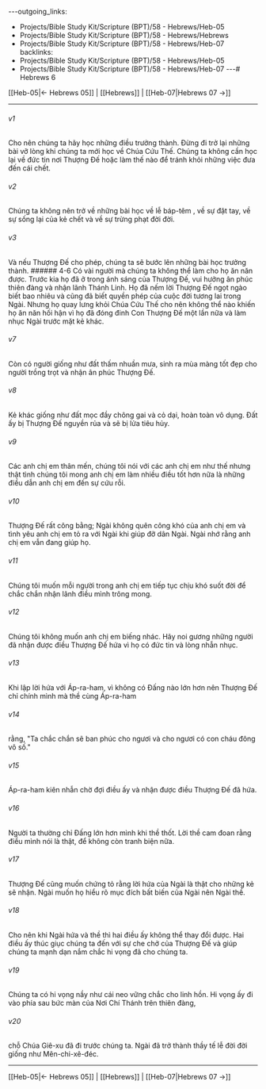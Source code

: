 ---outgoing_links:
  - Projects/Bible Study Kit/Scripture (BPT)/58 - Hebrews/Heb-05
  - Projects/Bible Study Kit/Scripture (BPT)/58 - Hebrews/Hebrews
  - Projects/Bible Study Kit/Scripture (BPT)/58 - Hebrews/Heb-07
backlinks:
  - Projects/Bible Study Kit/Scripture (BPT)/58 - Hebrews/Heb-05
  - Projects/Bible Study Kit/Scripture (BPT)/58 - Hebrews/Heb-07
---# Hebrews 6

[[Heb-05|← Hebrews 05]] | [[Hebrews]] | [[Heb-07|Hebrews 07 →]]
***



###### v1 
Cho nên chúng ta hãy học những điều trưởng thành. Đừng đi trở lại những bài vỡ lòng khi chúng ta mới học về Chúa Cứu Thế. Chúng ta không cần học lại về đức tin nơi Thượng Đế hoặc làm thế nào để tránh khỏi những việc đưa đến cái chết. 

###### v2 
Chúng ta không nên trở về những bài học về lễ báp-têm , về sự đặt tay, về sự sống lại của kẻ chết và về sự trừng phạt đời đời. 

###### v3 
Và nếu Thượng Đế cho phép, chúng ta sẽ bước lên những bài học trưởng thành. ###### 4-6 Có vài người mà chúng ta không thể làm cho họ ăn năn được. Trước kia họ đã ở trong ánh sáng của Thượng Đế, vui hưởng ân phúc thiên đàng và nhận lãnh Thánh Linh. Họ đã nếm lời Thượng Đế ngọt ngào biết bao nhiêu và cũng đã biết quyền phép của cuộc đời tương lai trong Ngài. Nhưng họ quay lưng khỏi Chúa Cứu Thế cho nên không thể nào khiến họ ăn năn hối hận vì họ đã đóng đinh Con Thượng Đế một lần nữa và làm nhục Ngài trước mặt kẻ khác. 

###### v7 
Còn có người giống như đất thấm nhuần mưa, sinh ra mùa màng tốt đẹp cho người trồng trọt và nhận ân phúc Thượng Đế. 

###### v8 
Kẻ khác giống như đất mọc đầy chông gai và cỏ dại, hoàn toàn vô dụng. Đất ấy bị Thượng Đế nguyền rủa và sẽ bị lửa tiêu hủy. 

###### v9 
Các anh chị em thân mến, chúng tôi nói với các anh chị em như thế nhưng thật tình chúng tôi mong anh chị em làm nhiều điều tốt hơn nữa là những điều dẫn anh chị em đến sự cứu rỗi. 

###### v10 
Thượng Đế rất công bằng; Ngài không quên công khó của anh chị em và tình yêu anh chị em tỏ ra với Ngài khi giúp đỡ dân Ngài. Ngài nhớ rằng anh chị em vẫn đang giúp họ. 

###### v11 
Chúng tôi muốn mỗi người trong anh chị em tiếp tục chịu khó suốt đời để chắc chắn nhận lãnh điều mình trông mong. 

###### v12 
Chúng tôi không muốn anh chị em biếng nhác. Hãy noi gương những người đã nhận được điều Thượng Đế hứa vì họ có đức tin và lòng nhẫn nhục. 

###### v13 
Khi lập lời hứa với Áp-ra-ham, vì không có Đấng nào lớn hơn nên Thượng Đế chỉ chính mình mà thề cùng Áp-ra-ham 

###### v14 
rằng, "Ta chắc chắn sẽ ban phúc cho ngươi và cho ngươi có con cháu đông vô số." 

###### v15 
Áp-ra-ham kiên nhẫn chờ đợi điều ấy và nhận được điều Thượng Đế đã hứa. 

###### v16 
Người ta thường chỉ Đấng lớn hơn mình khi thề thốt. Lời thề cam đoan rằng điều mình nói là thật, để không còn tranh biện nữa. 

###### v17 
Thượng Đế cũng muốn chứng tỏ rằng lời hứa của Ngài là thật cho những kẻ sẽ nhận. Ngài muốn họ hiểu rõ mục đích bất biến của Ngài nên Ngài thề. 

###### v18 
Cho nên khi Ngài hứa và thề thì hai điều ấy không thể thay đổi được. Hai điều ấy thúc giục chúng ta đến với sự che chở của Thượng Đế và giúp chúng ta mạnh dạn nắm chắc hi vọng đã cho chúng ta. 

###### v19 
Chúng ta có hi vọng nầy như cái neo vững chắc cho linh hồn. Hi vọng ấy đi vào phía sau bức màn của Nơi Chí Thánh trên thiên đàng, 

###### v20 
chỗ Chúa Giê-xu đã đi trước chúng ta. Ngài đã trở thành thầy tế lễ đời đời giống như Mên-chi-xê-đéc.

***
[[Heb-05|← Hebrews 05]] | [[Hebrews]] | [[Heb-07|Hebrews 07 →]]
